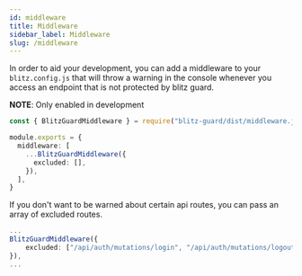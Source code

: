 ```yaml
---
id: middleware
title: Middleware
sidebar_label: Middleware
slug: /middleware
---
```


In order to aid your development, you can add a middleware to your `blitz.config.js` that will throw a warning in the console whenever you access an endpoint that is not protected by blitz guard.

**NOTE**: Only enabled in development

```typescript
const { BlitzGuardMiddleware } = require("blitz-guard/dist/middleware.js")

module.exports = {
  middleware: [
    ...BlitzGuardMiddleware({
      excluded: [],
    }),
  ],
}
```

If you don't want to be warned about certain api routes, you can pass an array of excluded routes.

```typescript
...
BlitzGuardMiddleware({
	excluded: ["/api/auth/mutations/login", "/api/auth/mutations/logout"],
}),
...
```
